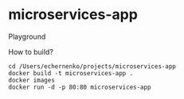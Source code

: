 # microservices-app
Playground

How to build?
```
cd /Users/echernenko/projects/microservices-app
docker build -t microservices-app .
docker images
docker run -d -p 80:80 microservices-app
```
